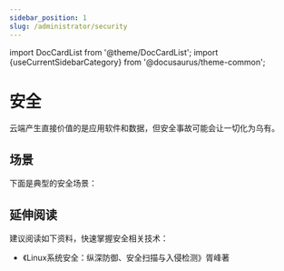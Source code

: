 ```yaml
---
sidebar_position: 1
slug: /administrator/security
---
```


import DocCardList from '@theme/DocCardList';
import {useCurrentSidebarCategory} from '@docusaurus/theme-common';

# 安全

云端产生直接价值的是应用软件和数据，但安全事故可能会让一切化为乌有。

## 场景

下面是典型的安全场景：  

<DocCardList items={useCurrentSidebarCategory().items}/>

## 延伸阅读

建议阅读如下资料，快速掌握安全相关技术：

* 《Linux系统安全：纵深防御、安全扫描与入侵检测》胥峰著




